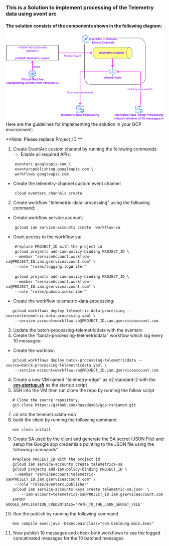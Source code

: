 ### This is a Solution to implement  processing of the Telemetry data  using event arc
#### The solution consists of the components shown in the following diagram:
![solution high level blueprint](Telemetric-data-processing.png)
Here are the guidelines for implementing the solution in your GCP environment:

**Note: Please replace Project_ID **

1. Create EventArc custom channel  by running the following commands:
   - Enable all required APIs:
``` gcloud services enable  \
    eventarc.googleapis.com \
    eventarcpublishing.googleapis.com \
    workflows.googleapis.com
   ```
- Create the telemetry-channel custom event channel
```
    cloud eventarc channels create 
```
2. Create workflow "telemetric-data-processing" using the following command:
- Create workflow service account:
```
    gcloud iam service-accounts create  workflow-sa
```
- Grant access to the workflow sa:
```
    #replace PROJECT_ID with the project id
    gcloud projects add-iam-policy-binding PROJECT_ID \
    --member "serviceAccount:workflow-sa@PROJECT_ID.iam.gserviceaccount.com" \
    --role "roles/logging.logWriter"
    
    gcloud projects add-iam-policy-binding PROJECT_ID \
    --member "serviceAccount:workflow-sa@PROJECT_ID.iam.gserviceaccount.com" \
    --role "roles/pubsub.subscriber"
```
- Create the workflow telemetric-data-processing:
```
   gcloud workflows deploy telemetric-data-processing --source=telemetric-data-processing.yaml \
    --service-account=workflow-sa@PROJECT_ID.iam.gserviceaccount.com
```
3. Update the batch-processing-telemetricdata with the eventarc 
4. Create the "batch-processing-telemetricdata" workflow which log every 10 messages:
- Create the worklow:
```
   gcloud workflows deploy batck-processing-telemetricdata --source=batck-processing-telemetricdata.yaml \
    --service-account=workflow-sa@PROJECT_ID.iam.gserviceaccount.com
```
4. Create a new VM named "telemetry-edge" as e2 standard-2 with the  ***[vm-startup.sh](vm-startup.sh)*** as the startup script
5. SSH into the VM then run clone the repo by running the follow script
```
   # Clone the source repository.
   git clone https://github.com/Rasadus03/gcp-raniamoh.git
```
7. cd into the telemetricdata-eda
8. build the client by running the following command
```
   mvn clean install
```
9. Create SA used by the client and generate the SA secret (JSON File) and setup the Google app credentials pointing to the JSON file using the following commands"
```
   #replace PROJECT_ID with the project id
   gcloud iam service-accounts create telemetrics-sa
   gcloud projects add-iam-policy-binding PROJECT_ID \
    --member "serviceAccount:telemetric-sa@PROJECT_ID.iam.gserviceaccount.com" \
    --role "roles/eventarc.publisher"
   gcloud iam service-accounts keys create telemetric-sa.json  \
       --iam-account=telemetrics-sa@PROJECT_ID.iam.gserviceaccount.com
   EXPORT GOOGLE_APPLICATION_CREDENTIALS='PATH_TO_THE_JSON_SECRET_FILE'
```
10. Run the publish by running the following command
```
   mvn compile exec:java -Dexec.mainClass="com.baeldung.main.Exec"
```
11. Now publish 10 messages and check both workflows to see the logged concatinated messages for the 10 batched messages 
